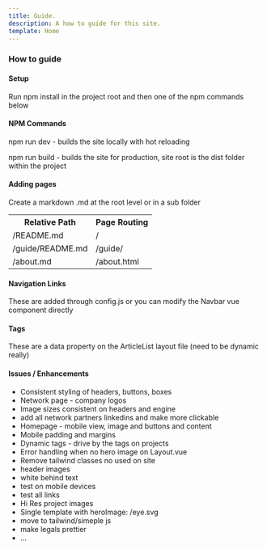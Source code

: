 ```yaml
---
title: Guide.
description: A how to guide for this site.
template: Home
---
```


<h3 class="text-blue text-left mb-3 text-2xl">
 How to guide
</h3>

<h4 class="text-green">Setup</h4>
<p>Run npm install in the project root and then one of the npm commands below</p>


<h4 class="text-green mt-4">NPM Commands</h4>
<p>npm run dev - builds the site locally with hot reloading</p>
<p>npm run build - builds the site for production, site root is the dist folder within the project</p>


<h4 class="text-green mt-4">Adding pages</h4>
<p>Create a markdown .md at the root level or in a sub folder</p>

<table class="mt-4 w-2/3">
<tr>
<th>Relative Path</th>
<th>Page Routing</th>
</tr>
<tr>
<td>/README.md</td>
<td>/</td>
</tr>
<tr>
<td>/guide/README.md</td>
<td>/guide/</td>
</tr>
<tr>
<td>/about.md</td>
<td>/about.html</td>
</tr>
</table>

<h4 class="text-green mt-4">Navigation Links</h4>
<p>These are added through config.js or you can modify the Navbar vue component directly</p>

<h4 class="text-green mt-4">Tags</h4>
<p>These are a data property on the ArticleList layout file (need to be dynamic really)</p>


<h4 class="text-green mt-4">Issues / Enhancements</h4>
<ul>
<li>Consistent styling of headers, buttons, boxes</li>
<li>Network page - company logos</li>
<li>Image sizes consistent on headers and engine </li>
<li>add all network partners linkedins and make more clickable</li>
<li>Homepage - mobile view, image and buttons and content</li>
<li>Mobile padding and margins</li>
<li>Dynamic tags - drive by the tags on projects</li>
<li>Error handling when no hero image on Layout.vue</li>
<li>Remove tailwind classes no used on site</li>
<li>header images</li>
<li>white behind text</li>
<li>test on mobile devices</li>
<li>test all links</li>
<li>Hi Res project images</li>
<li>Single template with heroImage: /eye.svg </li>
<li>move to tailwind/simeple js</li>
<li>make legals prettier</li>
<li>...</li>
</ul>